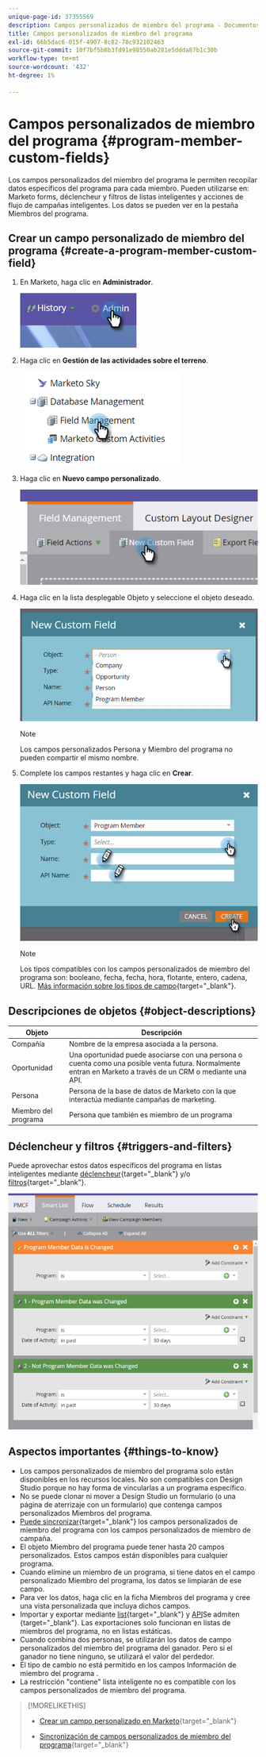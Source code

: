 ```yaml
---
unique-page-id: 37355569
description: Campos personalizados de miembro del programa - Documentos de Marketo - Documentación del producto
title: Campos personalizados de miembro del programa
exl-id: 66b5dac6-015f-4907-8c82-78c932102463
source-git-commit: 10f7bf5b8b3fd91e98550ab281e5ddda87b1c30b
workflow-type: tm+mt
source-wordcount: '432'
ht-degree: 1%

---
```


# Campos personalizados de miembro del programa {#program-member-custom-fields}

Los campos personalizados del miembro del programa le permiten recopilar datos específicos del programa para cada miembro. Pueden utilizarse en: Marketo forms, déclencheur y filtros de listas inteligentes y acciones de flujo de campañas inteligentes. Los datos se pueden ver en la pestaña Miembros del programa.

## Crear un campo personalizado de miembro del programa {#create-a-program-member-custom-field}

1. En Marketo, haga clic en **Administrador**.

   ![](assets/one.png)

1. Haga clic en **Gestión de las actividades sobre el terreno**.

   ![](assets/two.png)

1. Haga clic en **Nuevo campo personalizado**.

   ![](assets/three.png)

1. Haga clic en la lista desplegable Objeto y seleccione el objeto deseado.

   ![](assets/four.png)

   >[!NOTE]
   >
   >Los campos personalizados Persona y Miembro del programa no pueden compartir el mismo nombre.

1. Complete los campos restantes y haga clic en **Crear**.

   ![](assets/five.png)

   >[!NOTE]
   >
   >Los tipos compatibles con los campos personalizados de miembro del programa son: booleano, fecha, fecha, hora, flotante, entero, cadena, URL. [Más información sobre los tipos de campo](/help/marketo/product-docs/administration/field-management/custom-field-type-glossary.md){target=&quot;_blank&quot;}.

## Descripciones de objetos {#object-descriptions}

| Objeto | Descripción |
|---|---|
| Compañía | Nombre de la empresa asociada a la persona. |
| Oportunidad | Una oportunidad puede asociarse con una persona o cuenta como una posible venta futura. Normalmente entran en Marketo a través de un CRM o mediante una API. |
| Persona | Persona de la base de datos de Marketo con la que interactúa mediante campañas de marketing. |
| Miembro del programa | Persona que también es miembro de un programa |

## Déclencheur y filtros {#triggers-and-filters}

Puede aprovechar estos datos específicos del programa en listas inteligentes mediante [déclencheur](/help/marketo/product-docs/core-marketo-concepts/smart-campaigns/creating-a-smart-campaign/define-smart-list-for-smart-campaign-trigger.md){target=&quot;_blank&quot;} y/o [filtros](/help/marketo/product-docs/core-marketo-concepts/smart-lists-and-static-lists/creating-a-smart-list/find-and-add-filters-to-a-smart-list.md){target=&quot;_blank&quot;}.

![](assets/six.png)

## Aspectos importantes {#things-to-know}

* Los campos personalizados de miembro del programa solo están disponibles en los recursos locales. No son compatibles con Design Studio porque no hay forma de vincularlas a un programa específico.
* No se puede clonar ni mover a Design Studio un formulario (o una página de aterrizaje con un formulario) que contenga campos personalizados Miembros del programa.
* [Puede sincronizar](/help/marketo/product-docs/core-marketo-concepts/programs/working-with-programs/program-member-custom-field-sync.md){target=&quot;_blank&quot;} los campos personalizados de miembro del programa con los campos personalizados de miembro de campaña.
* El objeto Miembro del programa puede tener hasta 20 campos personalizados. Estos campos están disponibles para cualquier programa.
* Cuando elimine un miembro de un programa, si tiene datos en el campo personalizado Miembro del programa, los datos se limpiarán de ese campo.
* Para ver los datos, haga clic en la ficha Miembros del programa y cree una vista personalizada que incluya dichos campos.
* Importar y exportar mediante [list](/help/marketo/getting-started/quick-wins/import-a-list-of-people.md){target=&quot;_blank&quot;} y [API](https://developers.marketo.com/)Se admiten {target=&quot;_blank&quot;}. Las exportaciones solo funcionan en listas de miembros del programa, no en listas estáticas.
* Cuando combina dos personas, se utilizarán los datos de campo personalizados del miembro del programa del ganador. Pero si el ganador no tiene ninguno, se utilizará el valor del perdedor.
* El tipo de cambio no está permitido en los campos Información de miembro del programa .
* La restricción &quot;contiene&quot; lista inteligente no es compatible con los campos personalizados de miembro del programa.

>[!MORELIKETHIS]
>
>* [Crear un campo personalizado en Marketo](/help/marketo/product-docs/administration/field-management/create-a-custom-field-in-marketo.md){target=&quot;_blank&quot;}
>
>* [Sincronización de campos personalizados de miembro del programa](/help/marketo/product-docs/core-marketo-concepts/programs/working-with-programs/program-member-custom-field-sync.md){target=&quot;_blank&quot;}

